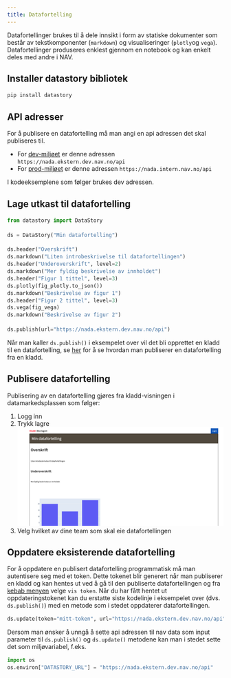 ```yaml
---
title: Datafortelling
---
```

Datafortellinger brukes til å dele innsikt i form av statiske dokumenter som består av tekstkomponenter (`markdown`) og visualiseringer (`plotly`og `vega`).
Datafortellinger produseres enklest gjennom en notebook og kan enkelt deles med andre i NAV.

## Installer datastory bibliotek
````bash
pip install datastory
````

## API adresser
For å publisere en datafortelling må man angi en api adressen det skal publiseres til.

- For [dev-miljøet](https://data.dev.intern.nav.no) er denne adressen `https://nada.ekstern.dev.nav.no/api`
- For [prod-miljøet](https://data.intern.nav.no) er denne adressen `https://nada.intern.nav.no/api`

I kodeeksemplene som følger brukes dev adressen.

## Lage utkast til datafortelling
````python
from datastory import DataStory

ds = DataStory("Min datafortelling")

ds.header("Overskrift")
ds.markdown("Liten introbeskrivelse til datafortellingen")
ds.header("Underoverskrift", level=2)
ds.markdown("Mer fyldig beskrivelse av innholdet")
ds.header("Figur 1 tittel", level=3)
ds.plotly(fig_plotly.to_json())
ds.markdown("Beskrivelse av figur 1")
ds.header("Figur 2 tittel", level=3)
ds.vega(fig_vega)
ds.markdown("Beskrivelse av figur 2")

ds.publish(url="https://nada.ekstern.dev.nav.no/api")
````

Når man kaller `ds.publish()` i eksempelet over vil det bli opprettet en kladd til en datafortelling, se [her](#publisere-datafortelling) 
for å se hvordan man publiserer en datafortelling fra en kladd.

## Publisere datafortelling
Publisering av en datafortelling gjøres fra kladd-visningen i datamarkedsplassen som følger:

1. Logg inn
2. Trykk lagre
![kladd](datafortelling-utkast.png)
3. Velg hvilket av dine team som skal eie datafortellingen

## Oppdatere eksisterende datafortelling
For å oppdatere en publisert datafortelling programmatisk må man autentisere seg med et token. 
Dette tokenet blir generert når man publiserer en kladd og kan hentes ut ved å gå til den publiserte datafortellingen og fra [kebab menyen](https://uxplanet.org/choose-correct-menu-icon-for-your-navigation-7ffc22df80ac#160b) velge `vis token`.
Når du har fått hentet ut oppdateringstokenet kan du erstatte siste kodelinje i eksempelet over (dvs. `ds.publish()`) med en metode som i stedet oppdaterer datafortellingen.

````python
ds.update(token="mitt-token", url="https://nada.ekstern.dev.nav.no/api")
````

Dersom man ønsker å unngå å sette api adressen til nav data som input parameter til `ds.publish()` og `ds.update()` metodene kan man i stedet sette det som miljøvariabel, f.eks.
````python
import os
os.environ["DATASTORY_URL"] = "https://nada.ekstern.dev.nav.no/api"
````
